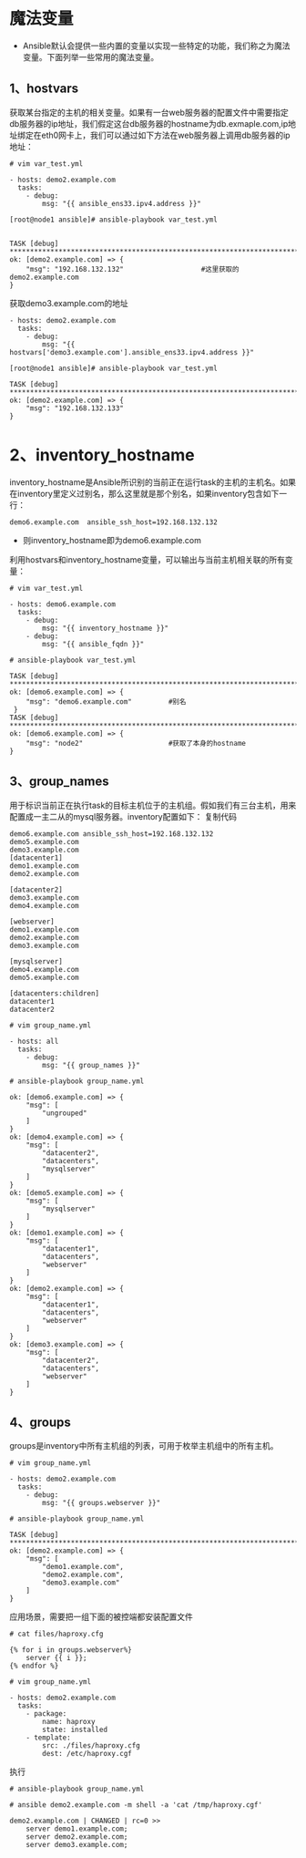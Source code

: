 # 魔法变量

- Ansible默认会提供一些内置的变量以实现一些特定的功能，我们称之为魔法变量。下面列举一些常用的魔法变量。

## 1、hostvars

获取某台指定的主机的相关变量。如果有一台web服务器的配置文件中需要指定db服务器的ip地址，我们假定这台db服务器的hostname为db.exmaple.com,ip地址绑定在eth0网卡上，我们可以通过如下方法在web服务器上调用db服务器的ip地址：
```
# vim var_test.yml

- hosts: demo2.example.com
  tasks:
    - debug:
        msg: "{{ ansible_ens33.ipv4.address }}"
```

```
[root@node1 ansible]# ansible-playbook var_test.yml


TASK [debug] **********************************************************************************************************************************
ok: [demo2.example.com] => {
    "msg": "192.168.132.132"                   #这里获取的demo2.example.com
}
```

获取demo3.example.com的地址
```
- hosts: demo2.example.com
  tasks:
    - debug:
        msg: "{{ hostvars['demo3.example.com'].ansible_ens33.ipv4.address }}"
```

```
[root@node1 ansible]# ansible-playbook var_test.yml

TASK [debug] **********************************************************************************************************************************
ok: [demo2.example.com] => {
    "msg": "192.168.132.133"
}
```

# 2、inventory_hostname

inventory_hostname是Ansible所识别的当前正在运行task的主机的主机名。如果在inventory里定义过别名，那么这里就是那个别名，如果inventory包含如下一行：
```
demo6.example.com  ansible_ssh_host=192.168.132.132
```
- 则inventory_hostname即为demo6.example.com

利用hostvars和inventory_hostname变量，可以输出与当前主机相关联的所有变量：
```
# vim var_test.yml

- hosts: demo6.example.com
  tasks:
    - debug:
        msg: "{{ inventory_hostname }}"
    - debug:
        msg: "{{ ansible_fqdn }}"
```

```
# ansible-playbook var_test.yml

TASK [debug] **********************************************************************************************************************************
ok: [demo6.example.com] => {
    "msg": "demo6.example.com"         #别名
 }
TASK [debug] **********************************************************************************************************************************
ok: [demo6.example.com] => {
    "msg": "node2"                     #获取了本身的hostname
}
```

## 3、group_names

用于标识当前正在执行task的目标主机位于的主机组。假如我们有三台主机，用来配置成一主二从的mysql服务器。inventory配置如下：
复制代码
```
demo6.example.com ansible_ssh_host=192.168.132.132
demo5.example.com
demo3.example.com
[datacenter1]
demo1.example.com
demo2.example.com

[datacenter2]
demo3.example.com
demo4.example.com

[webserver]
demo1.example.com
demo2.example.com
demo3.example.com

[mysqlserver]
demo4.example.com
demo5.example.com

[datacenters:children]
datacenter1
datacenter2
```

```
# vim group_name.yml

- hosts: all
  tasks:
    - debug:
        msg: "{{ group_names }}"
```

```
# ansible-playbook group_name.yml

ok: [demo6.example.com] => {
    "msg": [
        "ungrouped"
    ]
}
ok: [demo4.example.com] => {
    "msg": [
        "datacenter2", 
        "datacenters", 
        "mysqlserver"
    ]
}
ok: [demo5.example.com] => {
    "msg": [
        "mysqlserver"
    ]
}
ok: [demo1.example.com] => {
    "msg": [
        "datacenter1", 
        "datacenters", 
        "webserver"
    ]
}
ok: [demo2.example.com] => {
    "msg": [
        "datacenter1", 
        "datacenters", 
        "webserver"
    ]
}
ok: [demo3.example.com] => {
    "msg": [
        "datacenter2", 
        "datacenters", 
        "webserver"
    ]
}
```

## 4、groups

groups是inventory中所有主机组的列表，可用于枚举主机组中的所有主机。
```
# vim group_name.yml

- hosts: demo2.example.com
  tasks:
    - debug:
        msg: "{{ groups.webserver }}"
```                       

```
# ansible-playbook group_name.yml

TASK [debug] **********************************************************************************************************************************
ok: [demo2.example.com] => {
    "msg": [
        "demo1.example.com", 
        "demo2.example.com", 
        "demo3.example.com"
    ]
}
```

应用场景，需要把一组下面的被控端都安装配置文件
```
# cat files/haproxy.cfg

{% for i in groups.webserver%}
    server {{ i }};
{% endfor %}
```

```
# vim group_name.yml

- hosts: demo2.example.com
  tasks:
    - package:
        name: haproxy
        state: installed
    - template:
        src: ./files/haproxy.cfg
        dest: /etc/haproxy.cgf
```

执行
```
# ansible-playbook group_name.yml 

# ansible demo2.example.com -m shell -a 'cat /tmp/haproxy.cgf'

demo2.example.com | CHANGED | rc=0 >>
    server demo1.example.com;
    server demo2.example.com;
    server demo3.example.com;
```
